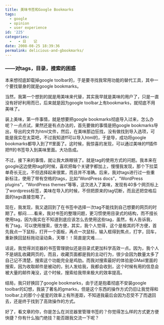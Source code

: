 ```yaml
---
title: 美味书签和Google Bookmarks
tags:
  - google
  - opinion
  - user experience
id: '225'
categories:
  -   - 日　　记
date: 2008-08-25 18:39:36
permalink: delicious-and-gbookmarks/
---
```


### ——对tags，目录，搜索的困惑

本来想彻底卸载掉google toolbar的，于是要寻找我常用功能的替代工具，其中一个要找替身的就是google bookmarks。

当然，我第一个想到的就是用美味来代替，其实我早就是美味的用户了，只是一直没有好好利用而已，后来就是因为google toolbar上有bookmarks，就彻底不用美味了。
<!-- more -->
装上美味，第一件事情，就是想要把google bookmarks彻底导入过来，怎么办呢？一点点试，果然还是有点办法的，首先要做的事情是把google bookmarks导出，导出的文件为html文件，然后，在美味那边狂找，没有做找到导入选项，可能是我实在太菜吧，不过我知道ff可以导入html的，于是导，成功将google bookmarks都导入到了ff里面了。这时候，我惊喜的发现，可以通过美味的ff插件把ff的书签导入到美味里面。大功告成。

不过，接下来的事情，就让我大跌眼镜了。就是tag的使用方式的问题。我本来在google这边使用tag的时候，喜欢把每个关键字都加上，慢慢我发现，那个下拉菜单奇长无比，不但选择起来很累，而且并不准确。后来，我对tags进行过一些重新标注，使用了带有空格的tags，比如“WordPress docs”，“WordPress plugins”，“WordPress themes”等等，这次进入了美味，发现有40多个网页标上了wordpress标签，美味在导入的时候，不但把原来的tag切断，而且还把空格后面的tags直接忽略了。

现在，我发现，我又退回到了在书签中选择一次tag不能找到自己想要的网页的时期了。郁闷……看来，我对书签的整理问题，更习惯使用目录式的结构，而不擅长使用tag，因为我实在不知道到底应该怎么去使用这些tag，虽然，有人告诉我，有了tag，可以使用搜索，很方便，其实，我个人觉得，这个是极其的不方便，首先我点一下鼠标，打开一个面板，再点一次鼠标，输入框得到焦点，打字，回车，重新换回鼠标拖动滚动条，天哪！！简直是灾难……

话说，我觉得浏览器的书签管理貌似还是目录式更加科学高效一点。因为，我个人不是胡乱收藏网页的，而且，收藏页面都是我的主动行为，很少会因为数量太多了自己记不清楚，搜索这个功能完全是鸡肋。而我对搜索最好的体验是GMail里面的搜索，因为收取邮件是被动的，别人发给我，我都会收到，这个时候有用的信息会被大量的邮件淹没，这个时候，搜索给我带来极大的效率提高。

结局，我只好换回了google bookmarks，由于还是抱着彻底不安装google toolbar的幻想，我装了著名的gmarks，但是这个东西的操作方式仍旧让我觉得和toolbar上的那个小星星的效率上有所差距，不知道我最后会因为忍受不了而退回去，还是终于找到了高效操作的方式。

好了，看文章的你，你是怎么在浏览器里管理书签的？你觉得怎么样的方式更方便快捷？你有什么独门绝技？能否跟我交流一下呢？
